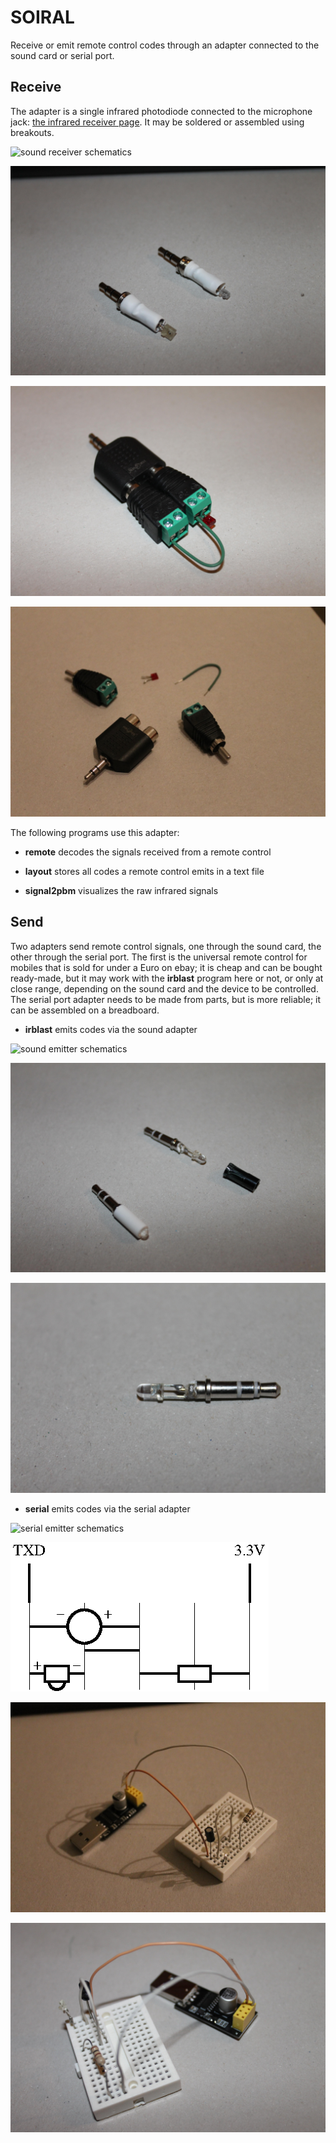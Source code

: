 # SOIRAL

Receive or emit remote control codes through an adapter connected to the sound
card or serial port.

## Receive

The adapter is a single infrared photodiode connected to the microphone jack:
[the infrared receiver page](http://ststefanov.eu/?p=142&lang=en).
It may be soldered or assembled using breakouts.

![sound receiver schematics](images/sound-receiver-schematics.png "sound receiver
schematics")

![sound receiver soldered](images/sound-receiver-soldered.jpg "sound receiver soldered")

![sound receiver breakout](images/sound-receiver-breakout.jpg "sound receiver breakout")

![sound receiver breakout parts](images/sound-receiver-breakout-parts.jpg "sound receiver breakout parts")

The following programs use this adapter:

- **remote** decodes the signals received from a remote control

- **layout** stores all codes a remote control emits in a text file

- **signal2pbm** visualizes the raw infrared signals

## Send

Two adapters send remote control signals, one through the sound card, the other
through the serial port. The first is the universal remote control for mobiles
that is sold for under a Euro on ebay; it is cheap and can be bought
ready-made, but it may work with the **irblast** program here or not, or only
at close range, depending on the sound card and the device to be controlled.
The serial port adapter needs to be made from parts, but is more reliable; it
can be assembled on a breadboard.

- **irblast** emits codes via the sound adapter

![sound emitter schematics](images/sound-emitter-schematics.png "sound emitter
schematics")

![sound emitters](images/sound-emitter-both.jpg "sound emitters")

![sound emitter opened](images/sound-emitter-opened.jpg "sound emitter opened")

- **serial** emits codes via the serial adapter

![serial emitter schematics](images/serial-emitter-schematics.png "serial emitter
schematics")

![serial emitter breadboard connections](images/serial-emitter-breadboard-connections.png "serial emitter breadboard")

![serial emitter breadboard](images/serial-emitter-breadboard.jpg "serial emitter breadboard")

![serial emitter adapter](images/serial-emitter-adapter.jpg "serial emitter adapter")

